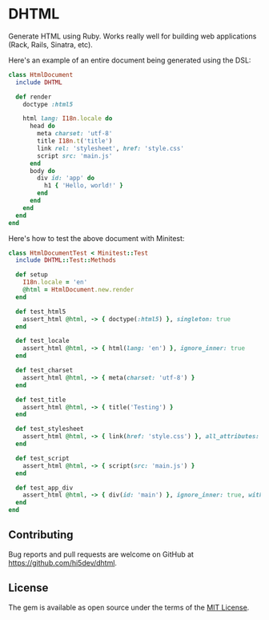 # DHTML

Generate HTML using Ruby. Works really well for building web applications (Rack, Rails, Sinatra, etc).

Here's an example of an entire document being generated using the DSL:

```ruby
class HtmlDocument
  include DHTML

  def render
    doctype :html5

    html lang: I18n.locale do
      head do
        meta charset: 'utf-8'
        title I18n.t('title')
        link rel: 'stylesheet', href: 'style.css'
        script src: 'main.js'
      end
      body do
        div id: 'app' do
          h1 { 'Hello, world!' }
        end
      end
    end
  end
end
```

Here's how to test the above document with Minitest:

```ruby
class HtmlDocumentTest < Minitest::Test
  include DHTML::Test::Methods

  def setup
    I18n.locale = 'en'
    @html = HtmlDocument.new.render
  end

  def test_html5
    assert_html @html, -> { doctype(:html5) }, singleton: true
  end

  def test_locale
    assert_html @html, -> { html(lang: 'en') }, ignore_inner: true
  end

  def test_charset
    assert_html @html, -> { meta(charset: 'utf-8') }
  end

  def test_title
    assert_html @html, -> { title('Testing') }
  end

  def test_stylesheet
    assert_html @html, -> { link(href: 'style.css') }, all_attributes: false
  end

  def test_script
    assert_html @html, -> { script(src: 'main.js') }
  end

  def test_app_div
    assert_html @html, -> { div(id: 'main') }, ignore_inner: true, within: %i[html body]
  end
end
```

## Contributing

Bug reports and pull requests are welcome on GitHub at https://github.com/hi5dev/dhtml.

## License

The gem is available as open source under the terms of the [MIT License](https://opensource.org/licenses/MIT).
